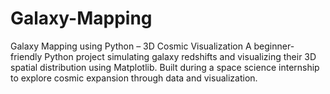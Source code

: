 # Galaxy-Mapping
Galaxy Mapping using Python – 3D Cosmic Visualization A beginner-friendly Python project simulating galaxy redshifts and visualizing their 3D spatial distribution using Matplotlib. Built during a space science internship to explore cosmic expansion through data and visualization.
